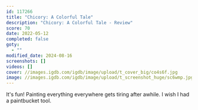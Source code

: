 ```yaml
---
id: 117266
title: "Chicory: A Colorful Tale"
description: "Chicory: A Colorful Tale - Review"
score: 70
date: 2022-05-12
completed: false
goty:
  - ""
modified_date: 2024-08-16
screenshots: []
videos: []
cover: //images.igdb.com/igdb/image/upload/t_cover_big/co4s6f.jpg
image: //images.igdb.com/igdb/image/upload/t_screenshot_huge/sc6wmp.jpg
---
```

It's fun! Painting everything everywhere gets tiring after awhile. I wish I had a paintbucket tool.